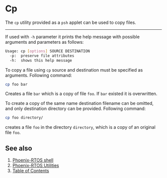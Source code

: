 # Cp

The `cp` utility provided as a `psh` applet can be used to copy files.

---

If used with `-h` parameter it prints the help message with possible arguments and parameters as follows:

```bash
Usage: cp [options] SOURCE DESTINATION
  -p:  preserve file attributes
  -h:  shows this help message
```

To copy a file using `cp` source and destination must be specified as arguments. Following command:

```bash
cp foo bar
```

Creates a file `bar` which is a copy of file `foo`. If `bar` existed it is overwritten.

To create a copy of the same name destination filename can be omitted, and only destination directory can be provided.
Following command:

```bash
cp foo directory/
```

creates a file `foo` in the directory `directory`, which is a copy of an original file `foo`.

## See also

1. [Phoenix-RTOS shell](../psh.md)
2. [Phoenix-RTOS Utilities](../README.md)
3. [Table of Contents](../../README.md)
